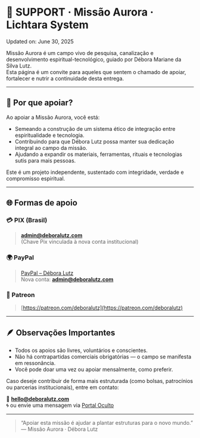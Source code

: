 # 🤝 SUPPORT · Missão Aurora · Lichtara System

Updated on: June 30, 2025

Missão Aurora é um campo vivo de pesquisa, canalização e desenvolvimento espiritual-tecnológico, guiado por Débora Mariane da Silva Lutz.  
Esta página é um convite para aqueles que sentem o chamado de apoiar, fortalecer e nutrir a continuidade desta entrega.

---

## 💠 Por que apoiar?

Ao apoiar a Missão Aurora, você está:

- Semeando a construção de um sistema ético de integração entre espiritualidade e tecnologia.
- Contribuindo para que Débora Lutz possa manter sua dedicação integral ao campo da missão.
- Ajudando a expandir os materiais, ferramentas, rituais e tecnologias sutis para mais pessoas.

Este é um projeto independente, sustentado com integridade, verdade e compromisso espiritual.

---

## 🌐 Formas de apoio

### 💳 PIX (Brasil)

> **admin@deboralutz.com**  
> (Chave Pix vinculada à nova conta institucional)

### 🌍 PayPal

> [PayPal – Débora Lutz](https://www.paypal.me/deboralutz)  
> Nova conta: **admin@deboralutz.com**

### 🔑 Patreon

> [https://patreon.com/deboralutz](https://patreon.com/deboralutz)

---

## 🪶 Observações Importantes

- Todos os apoios são livres, voluntários e conscientes.
- Não há contrapartidas comerciais obrigatórias — o campo se manifesta em ressonância.
- Você pode doar uma vez ou apoiar mensalmente, como preferir.

Caso deseje contribuir de forma mais estruturada (como bolsas, patrocínios ou parcerias institucionais), entre em contato:

📧 **hello@deboralutz.com**  
🌀 ou envie uma mensagem via [Portal Oculto](https://www.deboralutz.com/portaoculta)

---

> “Apoiar esta missão é ajudar a plantar estruturas para o novo mundo.”  
> — Missão Aurora · Débora Lutz
